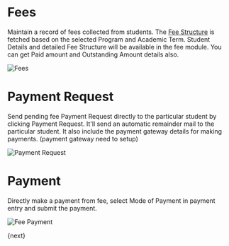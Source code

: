 <!-- add-breadcrumbs -->
# Fees

Maintain a record of fees collected from students.
The [Fee Structure](/docs/user/manual/en/education/fees/fee-structure.html) is fetched based on the selected Program and Academic Term.
Student Details and detailed Fee Structure will be available in the fee module. You can get Paid amount and Outstanding Amount details also.

<img class="screenshot" alt="Fees" src="{{docs_base_url}}/assets/img/education/fees/fee-all.png">


# Payment Request
Send pending fee Payment Request directly to the particular student by clicking Payment Request. It'll send an automatic remainder mail to the particular student. It also include the payment gateway details for making payments. (payment gateway need to setup)

<img class="screenshot" alt="Payment Request" src="{{docs_base_url}}/assets/img/education/fees/payment-request.png">

# Payment
Directly make a payment from fee, select Mode of Payment in payment entry and submit the payment. 

<img class="screenshot" alt="Fee Payment" src="{{docs_base_url}}/assets/img/education/fees/fee-payment.png">

{next}
